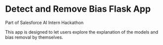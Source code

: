 # Detect and Remove Bias Flask App

Part of Salesforce AI Intern Hackathon

This app is designed to let users explore the explanation of the models and bias removal by themselves.
